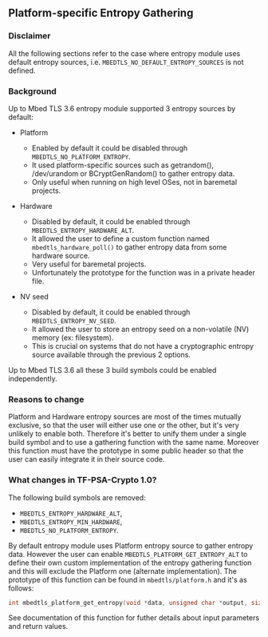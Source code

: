 ## Platform-specific Entropy Gathering

### Disclaimer

All the following sections refer to the case where entropy module uses default
entropy sources, i.e. `MBEDTLS_NO_DEFAULT_ENTROPY_SOURCES` is not defined.

### Background

Up to Mbed TLS 3.6 entropy module supported 3 entropy sources by default:

- Platform
  - Enabled by default it could be disabled through `MBEDTLS_NO_PLATFORM_ENTROPY`.
  - It used platform-specific sources such as getrandom(), /dev/urandom or
    BCryptGenRandom() to gather entropy data.
  - Only useful when running on high level OSes, not in baremetal projects.

- Hardware
  - Disabled by default, it could be enabled through `MBEDTLS_ENTROPY_HARDWARE_ALT`.
  - It allowed the user to define a custom function named `mbedtls_hardware_poll()`
    to gather entropy data from some hardware source.
  - Very useful for baremetal projects.
  - Unfortunately the prototype for the function was in a private header file.

- NV seed
  - Disabled by default, it could be enabled through `MBEDTLS_ENTROPY_NV_SEED`.
  - It allowed the user to store an entropy seed on a non-volatile (NV) memory
    (ex: filesystem).
  - This is crucial on systems that do not have a cryptographic entropy source
    available through the previous 2 options.

Up to Mbed TLS 3.6 all these 3 build symbols could be enabled independently.

### Reasons to change

Platform and Hardware entropy sources are most of the times mutually exclusive,
so that the user will either use one or the other, but it's very unlikely to
enable both. Therefore it's better to unify them under a single build symbol
and to use a gathering function with the same name. Moreover this function must
have the prototype in some public header so that the user can easily integrate
it in their source code.

### What changes in TF-PSA-Crypto 1.0?

The following build symbols are removed:

- `MBEDTLS_ENTROPY_HARDWARE_ALT`,
- `MBEDTLS_ENTROPY_MIN_HARDWARE`,
- `MBEDTLS_NO_PLATFORM_ENTROPY`.

By default entropy module uses Platform entropy source to gather entropy data.
However the user can enable `MBEDTLS_PLATFORM_GET_ENTROPY_ALT` to define their
own custom implementation of the entropy gathering function and this will
exclude the Platform one (alternate implementation).
The prototype of this function can be found in `mbedtls/platform.h` and it's as
follows:

```c
int mbedtls_platform_get_entropy(void *data, unsigned char *output, size_t len, size_t *olen);
```

See documentation of this function for futher details about input parameters and
return values.
